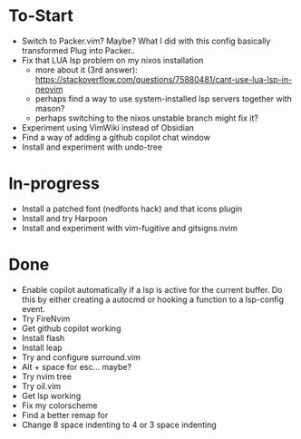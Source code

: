 # To-Start
- Switch to Packer.vim? Maybe? What I did with this config basically transformed Plug into Packer..
- Fix that LUA lsp problem on my nixos installation
    - more about it (3rd answer): https://stackoverflow.com/questions/75880481/cant-use-lua-lsp-in-neovim
    - perhaps find a way to use system-installed lsp servers together with mason?
    - perhaps switching to the nixos unstable branch might fix it?
- Experiment using VimWiki instead of Obsidian
- Find a way of adding a github copilot chat window
- Install and experiment with undo-tree

# In-progress
- Install a patched font (nedfonts hack) and that icons plugin
- Install and try Harpoon
- Install and experiment with vim-fugitive and gitsigns.nvim

# Done
- Enable copilot automatically if a lsp is active for the current buffer. Do this by either creating a autocmd or hooking a function to a lsp-config event.
- Try FireNvim 
- Get github copilot working
- Install flash
- Install leap
- Try and configure surround.vim
- Alt + space for esc... maybe?
- Try nvim tree
- Try oil.vim
- Get lsp working
- Fix my colorscheme
- Find a better remap for <c-w>
- Change 8 space indenting to 4 or 3 space indenting 

